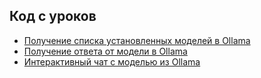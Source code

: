 ## Код с уроков
- [Получение списка установленных моделей в Ollama](/modules/01_LLM_INTRO/01_ollama_model_list/code.py)
- [Получение ответа от модели в Ollama](/modules/01_LLM_INTRO/02_ollama_answer/code.py)
- [Интерактивный чат с моделью из Ollama](/modules/01_LLM_INTRO/03_ollama_stream_answer/code.py)
